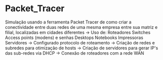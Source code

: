 # Packet_Tracer
Simulação usando a ferramenta Packet Tracer de como criar a conectividade entre duas redes de uma mesma empresa entre sua matriz e filial, localizadas em cidades diferentes
-> Uso de:
    Roteadores
    Switches
    Access points (modens) e senhas
    Desktops
    Notebooks
    Impressoras
    Servidores
-> Configurado protocolo de roteamento
-> Criação de redes e subredes para otimização de hosts
-> Criação de servidores para gerar IP's das sub-redes via DHCP
-> Conexão de roteadores com a rede WAN
